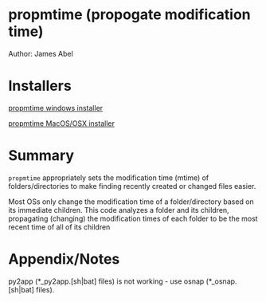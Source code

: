# propmtime (propogate modification time) #
Author: James Abel

# Installers #

[propmtime windows installer](https://s3.amazonaws.com/abel.co/propmtime/propmtime_installer.exe)

[propmtime MacOS/OSX installer](https://s3.amazonaws.com/abel.co/propmtime/propmtime_installer.pkg)

# Summary #
`propmtime` appropriately sets the modification time (mtime) of folders/directories to make finding recently 
created or changed files easier.

Most OSs only change the modification time of a folder/directory based on its
immediate children.  This code analyzes a folder and its children, propagating (changing) the
modification times of each folder to be the most recent time of all of its children

# Appendix/Notes #

py2app (\*_py2app.[sh|bat] files) is not working - use osnap (\*_osnap.[sh|bat] files).
